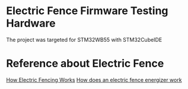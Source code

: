 #  Electric Fence Firmware Testing Hardware
The project was targeted for STM32WB55 with STM32CubeIDE

# Reference about Electric Fence
[How Electric Fencing Works](https://www.youtube.com/watch?v=Zk-YqFRxs_Y)
[How does an electric fence energizer work](https://www.youtube.com/watch?v=VinTq2nS_z8)
